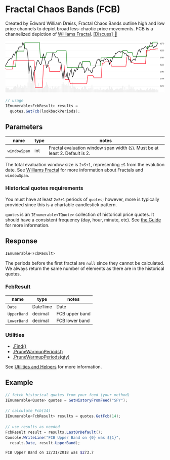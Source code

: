# Fractal Chaos Bands (FCB)

Created by Edward William Dreiss, Fractal Chaos Bands outline high and low price channels to depict broad less-chaotic price movements.  FCB is a channelized depiction of [Williams Fractal](../Fractal/README.md#content).
[[Discuss] :speech_balloon:](https://github.com/DaveSkender/Stock.Indicators/discussions/347 "Community discussion about this indicator")

![image](chart.png)

```csharp
// usage
IEnumerable<FcbResult> results =
  quotes.GetFcb(lookbackPeriods);  
```

## Parameters

| name | type | notes
| -- |-- |--
| `windowSpan` | int | Fractal evaluation window span width (`S`).  Must be at least 2.  Default is 2.

The total evaluation window size is `2×S+1`, representing `±S` from the evalution date.  See [Williams Fractal](../Fractal/README.md#content) for more information about Fractals and `windowSpan`.

### Historical quotes requirements

You must have at least `2×S+1` periods of `quotes`; however, more is typically provided since this is a chartable candlestick pattern.

`quotes` is an `IEnumerable<TQuote>` collection of historical price quotes.  It should have a consistent frequency (day, hour, minute, etc).  See [the Guide](../../docs/GUIDE.md) for more information.

## Response

```csharp
IEnumerable<FcbResult>
```

The periods before the first fractal are `null` since they cannot be calculated.
We always return the same number of elements as there are in the historical quotes.

### FcbResult

| name | type | notes
| -- |-- |--
| `Date` | DateTime | Date
| `UpperBand` | decimal | FCB upper band
| `LowerBand` | decimal | FCB lower band

### Utilities

- [.Find()](../../docs/UTILITIES.md#find-indicator-result-by-date)
- [.PruneWarmupPeriods()](../../docs/UTILITIES.md#prune-warmup-periods)
- [.PruneWarmupPeriods(qty)](../../docs/UTILITIES.md#prune-warmup-periods)

See [Utilities and Helpers](../../docs/UTILITIES.md#content) for more information.

## Example

```csharp
// fetch historical quotes from your feed (your method)
IEnumerable<Quote> quotes = GetHistoryFromFeed("SPY");

// calculate Fcb(14)
IEnumerable<FcbResult> results = quotes.GetFcb(14);

// use results as needed
FcbResult result = results.LastOrDefault();
Console.WriteLine("FCB Upper Band on {0} was ${1}",
  result.Date, result.UpperBand);
```

```bash
FCB Upper Band on 12/31/2018 was $273.7
```
